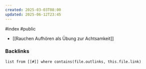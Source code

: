 ```yaml
---
created: 2025-03-03T08:00
updated: 2025-06-12T23:45
---
```

#index #public

- [[Rauchen Aufhören als Übung zur Achtsamkeit]]

### Backlinks
```dataview 
list from [[#]] where contains(file.outlinks, this.file.link)
```


